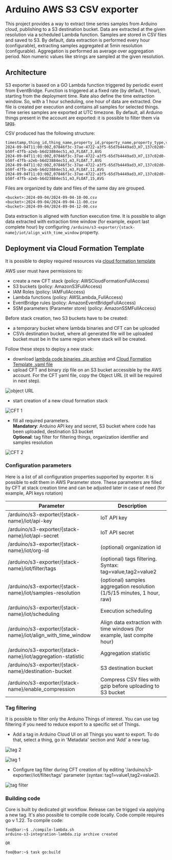 # Arduino AWS S3 CSV exporter

This project provides a way to extract time series samples from Arduino cloud, publishing to a S3 destination bucket.
Data are extracted at the given resolution via a scheduled Lambda function. Samples are stored in CSV files and saved to S3.
By default, data extraction is performed every hour (configurable), extracting samples aggregated at 5min resolution (configurable).
Aggregation is performed as average over aggregation period. Non numeric values like strings are sampled at the given resolution.

## Architecture

S3 exporter is based on a GO Lambda function triggered by periodic event from EventBridge.
Function is triggered at a fixed rate (by default, 1 hour), starting from the deployment time.
Rate also define the time extraction window. So, with a 1 hour scheduling, one hour of data are extracted.
One file is created per execution and contains all samples for selected things. Time series samples are exported at UTC timezone.
By default, all Arduino things present in the account are exported: it is possible to filter them via [tags](#tag-filtering).

CSV produced has the following structure:
```console
timestamp,thing_id,thing_name,property_id,property_name,property_type,value,aggregation_statistic
2024-09-04T11:00:00Z,07846f3c-37ae-4722-a3f5-65d7b4449ad3,H7,137c02d0-b50f-47fb-a2eb-b6d23884ec51,m3,FLOAT,3,AVG
2024-09-04T11:01:00Z,07846f3c-37ae-4722-a3f5-65d7b4449ad3,H7,137c02d0-b50f-47fb-a2eb-b6d23884ec51,m3,FLOAT,7,AVG
2024-09-04T11:02:00Z,07846f3c-37ae-4722-a3f5-65d7b4449ad3,H7,137c02d0-b50f-47fb-a2eb-b6d23884ec51,m3,FLOAT,11,AVG
2024-09-04T11:03:00Z,07846f3c-37ae-4722-a3f5-65d7b4449ad3,H7,137c02d0-b50f-47fb-a2eb-b6d23884ec51,m3,FLOAT,15,AVG
```

Files are organized by date and files of the same day are grouped.
```
<bucket>:2024-09-04/2024-09-04-10-00.csv
<bucket>:2024-09-04/2024-09-04-11-00.csv
<bucket>:2024-09-04/2024-09-04-12-00.csv
```

Data extraction is aligned with function execution time.
It is possible to align data extracted with extraction time window (for example, export last complete hour) by configuring `/arduino/s3-exporter/{stack-name}/iot/align_with_time_window` property.

## Deployment via Cloud Formation Template

It is possible to deploy required resources via [cloud formation template](deployment/cloud-formation-template/deployment.yaml)

AWS user must have permissions to:
  * create a new CFT stack (policy: AWSCloudFormationFullAccess)
  * S3 buckets (policy: AmazonS3FullAccess)
  * IAM Roles (policy: IAMFullAccess)
  * Lambda functions (policy: AWSLambda_FullAccess)
  * EventBridge rules (policy: AmazonEventBridgeFullAccess)
  * SSM parameters (Parameter store) (policy: AmazonSSMFullAccess)

Before stack creation, two S3 buckets have to be created:
* a temporary bucket where lambda binaries and CFT can be uploaded
* CSVs destination bucket, where all generated file will be uploaded 
bucket must be in the same region where stack will be created.

Follow these steps to deploy a new stack:
* download [lambda code binaries .zip archive](https://github.com/arduino/aws-s3-integration/releases) and [Cloud Formation Template .yaml file](https://github.com/arduino/aws-s3-integration/releases)
* upload CFT and binary zip file on an S3 bucket accessible by the AWS account. For the CFT yaml file, copy the Object URL (it will be required in next step).
  
![object URL](docs/objecturl.png)

* start creation of a new cloud formation stack

![CFT 1](docs/cft-stack-1.png)

* fill all required parameters.
  <br/>**Mandatory**: Arduino API key and secret, S3 bucket where code has been uploaded, destination S3 bucket
  <br/>**Optional**: tag filter for filtering things, organization identifier and samples resolution

![CFT 2](docs/cft-stack-2.png)

### Configuration parameters

Here is a list of all configuration properties supported by exporter. It is possible to edit them in AWS Parameter store.
These parameters are filled by CFT at stack creation time and can be adjusted later in case of need (for example, API keys rotation)

| Parameter | Description |
| --------- | ----------- |
| /arduino/s3-exporter/{stack-name}/iot/api-key  | IoT API key |
| /arduino/s3-exporter/{stack-name}/iot/api-secret | IoT API secret |
| /arduino/s3-exporter/{stack-name}/iot/org-id    | (optional) organization id |
| /arduino/s3-exporter/{stack-name}/iot/filter/tags    | (optional) tags filtering. Syntax: tag=value,tag2=value2  |
| /arduino/s3-exporter/{stack-name}/iot/samples-resolution  | (optional) samples aggregation resolution (1/5/15 minutes, 1 hour, raw) |
| /arduino/s3-exporter/{stack-name}/iot/scheduling | Execution scheduling |
| /arduino/s3-exporter/{stack-name}/iot/align_with_time_window | Align data extraction with time windows (for example, last complte hour) |
| /arduino/s3-exporter/{stack-name}/iot/aggregation-statistic | Aggregation statistic |
| /arduino/s3-exporter/{stack-name}/destination-bucket  | S3 destination bucket |
| /arduino/s3-exporter/{stack-name}/enable_compression  | Compress CSV files with gzip before uploading to S3 bucket |

### Tag filtering

It is possible to filter only the Arduino Things of interest.
You can use tag filtering if you need to reduce export to a specific set of Things.

* Add a tag in Arduino Cloud UI on all Things you want to export. To do that, select a thing, go in 'Metadata' section and 'Add' a new tag.

![tag 2](docs/tag-2.png)

![tag 1](docs/tag-1.png)

* Configure tag filter during CFT creation of by editing '/arduino/s3-exporter/<stack-name>/iot/filter/tags' parameter (syntax: tag1=value1,tag2=value2).

![tag filter](docs/tag-filter.png)

### Building code

Core is built by dedicated git workflow. Release can be trigged via applying a new tag.
It's also possible to compile code locally. Code compile requires go v 1.22.
To compile code:

```console
foo@bar:~$ ./compile-lambda.sh
arduino-s3-integration-lambda.zip archive created

OR

foo@bar:~$ task go:build
```
